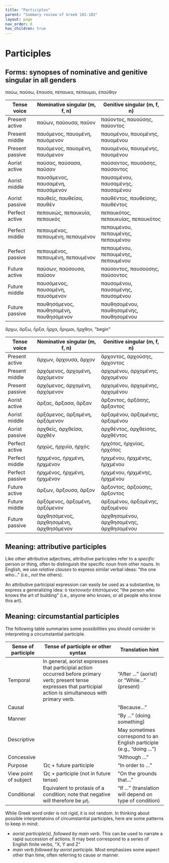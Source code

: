 ```yaml
---
title: "Participles"
parent: "Summary review of Greek 101-102"
layout: page
nav_order: 8
has_children: true
---
```



# Participles

## Forms: synopses of nominative and genitive singular in all genders

παύω, παύσω, ἔπαυσα, πέπαυκα, πέπαυμαι, ἐπαύθην

| Tense voice | Nominative singular (m, f, n) | Genitive singular (m, f, n)|
| --- | --- | --- |
| Present active |παύων, παύουσα, παῦον | παύοντος, παυούσης, παύοντος |
| Present middle |παυόμενος, παυομένη, παυόμενον | παυομένου, παυομένης, παυομένου |
| Present passive |παυόμενος, παυομένη, παυόμενον | παυομένου, παυομένης, παυομένου |
| Aorist active |παύσας, παύσασα, παῦσαν | παύσαντος, παυσάσης, παύσαντος |
| Aorist middle |παυσάμενος, παυσαμένη, παυσάμενον | παυσαμένου, παυσαμένης, παυσαμένου |
| Aorist passive |παυθεῖς, παυθεῖσα, παυθέν | παυθέντος, παυθείσης, παυθέντος |
| Perfect active |πεπαυκώς, πεπαυκυῖα, πεπαυκός | πεπαυκότος, πεπαυκυίας, πεπαυκότος |
| Perfect middle |πεπαυμένος, πεπαυμένη, πεπαυμένον | πεπαυμένου, πεπαυμένης, πεπαυμένου |
| Perfect passive |πεπαυμένος, πεπαυμένη, πεπαυμένον | πεπαυμένου, πεπαυμένης, πεπαυμένου |
| Future active |παύσων, παύσουσα, παῦσον | παύσοντος, παυσούσης, παύσοντος |
| Future middle |παυσόμενος, παυσομένη, παυσόμενον | παυσομένου, παυσομένης, παυσομένου |
| Future passive |παυθησόμενος, παυθησομένη, παυθησόμενον | παυθησομένου, παυθησομένης, παυθησομένου |



ἄρχω, ἄρξω, ἦρξα, ἦρχα, ἦργμαι, ἤρχθην, "begin"

| Tense voice | Nominative singular (m, f, n) | Genitive singular (m, f, n)|
| --- | --- | --- |
| Present active | ἄρχων, ἄρχουσα, ἄρχον |ἄρχοντος, ἀρχούσης, ἄρχοντος | 
| Present middle | ἀρχόμενος, ἀρχομένη, ἀρχόμενον | ἀρχομένου, ἀρχομένης, ἀρχομένου | 
| Present passive | ἀρχόμενος, ἀρχομένη, ἀρχόμενον | ἀρχομένου, ἀρχομένης, ἀρχομένου | 
| Aorist active | ἄρξας, ἄρξασα, ἄρξαν | ἄρξαντος, ἀρξάσης, ἄρξαντος | 
| Aorist middle | ἀρξάμενος, ἀρξαμένη, ἀρξάμενον | ἀρξαμένου, ἀρξαμένης, ἀρξαμένου |  
| Aorist passive | ἀρχθεῖς, ἀρχθεῖσα, ἀρχθέν | ἀρχθέντος, ἀρχθείσης, ἀρχθέντος | 
| Perfect active | ἠρχώς, ἠρχυῖα, ἠρχός | ἠρχότος, ἠρχυίας, ἠρχότος | 
| Perfect middle | ἠρχμένος, ἠρχμένη, ἠρχμένον | ἠρχμένου, ἠρχμένης, ἠρχμένου | 
| Perfect passive | ἠρχμένος, ἠρχμένη, ἠρχμένον | ἠρχμένου, ἠρχμένης, ἠρχμένου | 
| Future active | ἄρξων, ἄρξουσα, ἄρξον | ἄρξοντος, ἀρξούσης, ἄρξοντος | 
| Future middle | ἀρξόμενος, ἀρξομένη, ἀρξόμενον | ἀρξομένου, ἀρξομένης, ἀρξομένου | 
| Future passive | ἀρχθησόμενος, ἀρχθησομένη, ἀρχθησόμενον | ἀρχθησομένου, ἀρχθησομένης, ἀρχθησομένου | 



## Meaning: attributive participles

Like other attributive adjectives, attributive participles refer to a *specific* person or thing, often to distinguish the specific noun from other nouns. In English, we use *relative clauses* to express similar verbal ideas: "the one who..." (i.e., *not* the others).

An attributive participial expression can easily be used as a substantive, to express a generalizing idea:  ὁ τεκτονικὴν ἐπιστάμενος "the person who knows the art of building" (i.e., anyone who knows, or all people who know this art).

## Meaning: circumstantial participles


The following table summaries some possibilities you should consider in interpreting a circumstantial participle.



| Sense of	participle |Tense of participle or other syntax | Translation hint |
|-------------------|--------------------|------------------|
| Temporal | In general, aorist expresses that participial action occurred before primary verb;  present tense expresses that participial action is simultaneous with primary verb.| “After ...” (aorist) or “While...” (present) |
| Causal | | “Because...” |
| Manner | | “By ...” (doing something) |
|  Descriptive | | May sometimes correspond to an English participle (e.g., “doing ...”) |
| Concessive | |“Although ...”  |
| Purpose | Ὡς  + future participle |  “In order to ...” |
| View point of subject |Ὡς  + participle (not in future tense) | “On the grounds that...” |
| Conditional | Equivalent to protasis of a condition; note that negative will therefore be μή. | “If ...”  (translation will depend  on type of condition) |


While Greek word order is not rigid, it is not random.  In thinking about possible interpretatoins of circumstantial participles, here are some patterns to keep in mind:

- *aorist participle(s), followed by main verb*. This can be used to narrate a rapid succession of actions. It may best correspond to a series of English finite verbs, "X, Y and Z"
- *main verb followed by aorist participle*. Most emphasizes some aspect other than time, often referring to cause or manner.